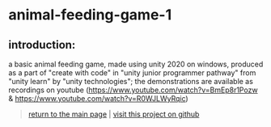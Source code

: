 # animal-feeding-game-1

## introduction:

a basic animal feeding game, made using unity 2020 on windows, produced as a part of "create with code" in "unity junior programmer pathway" from "unity learn" by "unity technologies"; the demonstrations are available as recordings on youtube (https://www.youtube.com/watch?v=BmEp8r1Pozw & https://www.youtube.com/watch?v=R0WJLWyRqic)

> [return to the main page](https://ahiyantra.github.io)
> |
> [visit this project on github](https://github.com/ahiyantra/animal-feeding-game-1)